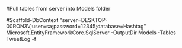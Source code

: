 ﻿#Pull tables from server into Models folder

#Scaffold-DbContext "server=DESKTOP-00RON3V;user=sa;password=12345;database=Hashtag" Microsoft.EntityFrameworkCore.SqlServer -OutputDir Models -Tables TweetLog -f
